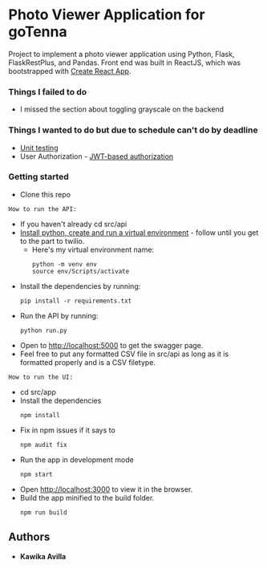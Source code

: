 # Photo Viewer Application for goTenna

Project to implement a photo viewer application using
Python, Flask, FlaskRestPlus, and Pandas.
Front end was built in ReactJS, which was bootstrapped with
[Create React App](https://github.com/facebook/create-react-app).

### Things I failed to do

* I missed the section about toggling grayscale on the backend

### Things I wanted to do but due to schedule can't do by deadline

* [Unit testing](https://encrypted-tbn0.gstatic.com/images?q=tbn:ANd9GcQCUOih9J7Ahx7hbA3yUE4ucf4UnGxegwqluZ6__4Dmkhw43KoQ&s)
* User Authorization - [JWT-based authorization](https://oauth.net/code/python/) 

### Getting started

* Clone this repo

`How to run the API:`

* If you haven't already cd src/api
* [Install python, create and run a virtual environment](https://www.twilio.com/docs/usage/tutorials/how-to-set-up-your-python-and-flask-development-environment) - follow until you get to the part to twilio.
  * Here's my virtual environment name:
    ```
    python -m venv env
    source env/Scripts/activate
    ```
* Install the dependencies by running:
  ```
  pip install -r requirements.txt
  ```
* Run the API by running:
  ```
  python run.py
  ```
* Open to [http://localhost:5000](http://localhost:5000) to get the swagger page.
* Feel free to put any formatted CSV file in src/api as long as it is formatted properly and is a CSV filetype. 

`How to run the UI:`

* cd src/app
* Install the dependencies
  ```
  npm install
  ```
* Fix in npm issues if it says to
  ```
  npm audit fix
  ```
* Run the app in development mode
  ```
  npm start
  ```
* Open [http://localhost:3000](http://localhost:3000) to view it in the browser.
* Build the app minified to the build folder.
  ```
  npm run build
  ```

## Authors

* **Kawika Avilla**